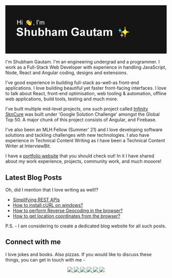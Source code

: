 <img src="https://github.com/ishubham21/ishubham21/blob/master/resources/banner.png" alt="Hello world">

I'm Shubham Gautam. I'm an engineering undergrad and a programmer. I work as a Full-Stack Web Developer with experience in handling JavaScript, Node, React and Angular coding, designs and extensions.

I've good experience in building full-stack as-well-as front-end applications. I love building beautiful yet faster front-facing interfaces. I love to talk about React, front-end optimisation, web tooling & automation, offline web applications, build tools, testing and much more.

I've built multiple mid-level projects, one such project called [Infinity SknCure](https://github.com/ishubham21/infinity-skncure-angular) was built under 'Google Solution Challenge' amongst the Global Top 50. A major chunk of this project consists of Angular, and Firebase.

I've also been an MLH Fellow (Summer' 21) and I love developing software solutions and tackling challenges with new technologies. I also have experience in Technical Content Writing as I have been a Technical Content Writer at InterviewBit.

I have a [portfolio website](https://meshubham.live) that you should check out! In it I have shared about my work experience, projects, community work, and much mooore! 

## Latest Blog Posts
Oh, did I mention that I love writing as well!?  
<!-- BLOG-POST-LIST:START -->
- [Simplifying REST APIs](https://ishubham21.medium.com/simplifying-rest-apis-255545cdc559?source=rss-4853c79cce63------2)
- [How to install cURL on windows?](https://ishubham21.medium.com/how-to-install-curl-on-windows-bafd96c70ca6?source=rss-4853c79cce63------2)
- [How to perform Reverse Geocoding in the browser?](https://ishubham21.medium.com/how-to-perform-reverse-geocoding-in-the-browser-7b8317f9f15c?source=rss-4853c79cce63------2)
- [How to get location coordinates from the browser?](https://ishubham21.medium.com/how-to-get-location-coordinates-from-the-browser-cee085eeca95?source=rss-4853c79cce63------2)
<!-- BLOG-POST-LIST:END -->

P.S. - I am considering to create a dedicated blog website for all such posts.

## Connect with me
I love jokes and books. Also pizzas. If you would like to discuss these things, you can get in touch with me - 

<p align="center">
  <a href= "https://github.com/ishubham21/">
    <img src="https://img.icons8.com/material-outlined/30/689d6a/source-code.png"/>
  </a>
  <a href= "https://www.linkedin.com/in/ishubham21/">
    <img src="https://img.icons8.com/material-outlined/30/689d6a/linkedin.png"/>
  </a>
  <a href= "https://twitter.com/ishubham6">
    <img src="https://img.icons8.com/material-outlined/30/689d6a/twitter.png"/>
  </a>
  <a href="https://resume.meshubham.live">
    <img src="https://img.icons8.com/material-outlined/30/689d6a/parse-from-clipboard.png"/>
  </a>
  <a href="mailto:ishubham2101@gmail.com">
    <img src="https://img.icons8.com/ios-glyphs/30/689d6a/physics.png"/>
  </a>
  <a href="https://medium.com/@ishubham21">
    <img src="https://img.icons8.com/ios-filled/30/689d6a/medium-new.png"/>
  </a>
</p>
